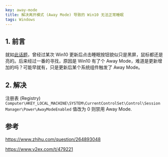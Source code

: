 ```yaml
---
key: away-mode
title: 解决离开模式 (Away Mode) 导致的 Win10 无法正常睡眠
tags: Windows
---
```

## 1. 前言
就如[此话题](https://www.zhihu.com/question/264893048)，曾经过某次 Win10 更新后点击睡眠按钮貌似只是黑屏，鼠标都还是亮的。后来经过一番的寻找，原因是 Win10 有了个 Away Mode，难道是更新增加的吗？可能早就有，只是更新后某个系统组件触发了 Away Mode。

## 2. 解决
注册表 (Registry) `Computer\HKEY_LOCAL_MACHINE\SYSTEM\CurrentControlSet\Control\Session Manager\Power\AwayModeEnabled` 值改为 0 则禁用 Away Mode.

## 参考

<https://www.zhihu.com/question/264893048>

<https://www.v2ex.com/t/479221>

